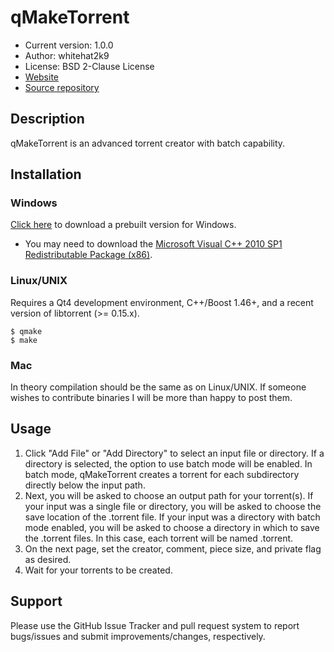 # qMakeTorrent
* Current version: 1.0.0
* Author: whitehat2k9
* License: BSD 2-Clause License
* [Website](http://whitehat2k9.github.com/qMakeTorrent)
* [Source repository](http://github.com/whitehat2k9/qMakeTorrent)

## Description
qMakeTorrent is an advanced torrent creator with batch capability.

## Installation
### Windows
[Click here](http://whitehat2k9.github.com/qMakeTorrent/bin/qMakeTorrent-1.0.0-win32.zip) to download
a prebuilt version for Windows.

* You may need to download the [Microsoft Visual C++ 2010 SP1 Redistributable Package (x86)](http://www.microsoft.com/en-us/download/details.aspx?id=8328).

### Linux/UNIX
Requires a Qt4 development environment, C++/Boost 1.46+, and a recent version of libtorrent (>= 0.15.x).

    $ qmake
    $ make

### Mac
In theory compilation should be the same as on Linux/UNIX. If someone wishes to contribute binaries
I will be more than happy to post them.


## Usage
1. Click "Add File" or "Add Directory" to select an input file or directory. If a directory is
selected, the option to use batch mode will be enabled. In batch mode, qMakeTorrent creates a torrent
for each subdirectory directly below the input path.
2. Next, you will be asked to choose an output path for your torrent(s). If your input was a single file
or directory, you will be asked to choose the save location of the .torrent file. If your input was a directory
with batch mode enabled, you will be asked to choose a directory in which to save the .torrent files. In this case,
each torrent will be named <subdirectory name>.torrent.
3. On the next page, set the creator, comment, piece size, and private flag as desired.
4. Wait for your torrents to be created.

## Support
Please use the GitHub Issue Tracker and pull request system to report bugs/issues and submit improvements/changes, respectively.


